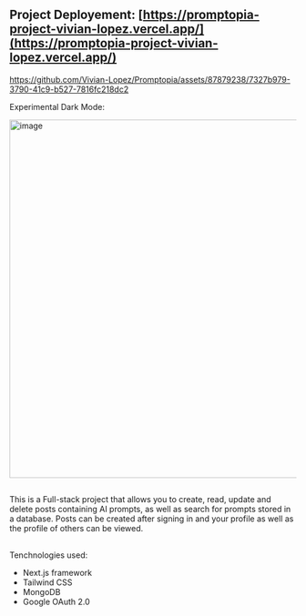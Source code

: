 ## Project Deployement: [https://promptopia-project-vivian-lopez.vercel.app/](https://promptopia-project-vivian-lopez.vercel.app/)

https://github.com/Vivian-Lopez/Promptopia/assets/87879238/7327b979-3790-41c9-b527-7816fc218dc2

Experimental Dark Mode:

<img width="630" alt="image" src="https://github.com/Vivian-Lopez/Promptopia/assets/87879238/18f4812c-1d8b-46eb-bef4-c7fc5a413657">

##
This is a Full-stack project that allows you to create, read, update and delete posts containing AI prompts, as well as search for prompts stored in a database. Posts can be created after signing in and your profile as well as the profile of others can be viewed.
## 

Tenchnologies used:

- Next.js framework
- Tailwind CSS
- MongoDB
- Google OAuth 2.0

##
